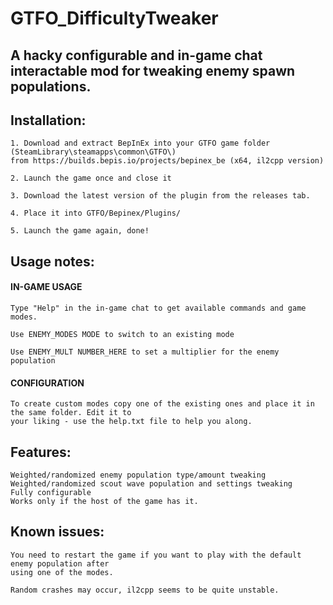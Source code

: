 # GTFO_DifficultyTweaker
## A hacky configurable and in-game chat interactable mod for tweaking enemy spawn populations.

## Installation: 

 	1. Download and extract BepInEx into your GTFO game folder (SteamLibrary\steamapps\common\GTFO\) 
	from https://builds.bepis.io/projects/bepinex_be (x64, il2cpp version)
	
	2. Launch the game once and close it
	
	3. Download the latest version of the plugin from the releases tab.
	
	4. Place it into GTFO/Bepinex/Plugins/
	
	5. Launch the game again, done!
	
## Usage notes:

#### IN-GAME USAGE
    Type "Help" in the in-game chat to get available commands and game modes.
    
    Use ENEMY_MODES MODE to switch to an existing mode

    Use ENEMY_MULT NUMBER_HERE to set a multiplier for the enemy population
  
#### CONFIGURATION
    To create custom modes copy one of the existing ones and place it in the same folder. Edit it to
    your liking - use the help.txt file to help you along.
	
  
## Features:
    Weighted/randomized enemy population type/amount tweaking
    Weighted/randomized scout wave population and settings tweaking
    Fully configurable
    Works only if the host of the game has it.
	
## Known issues: 
    You need to restart the game if you want to play with the default enemy population after
    using one of the modes.
    
    Random crashes may occur, il2cpp seems to be quite unstable.

